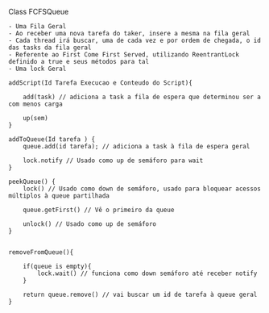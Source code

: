 Class FCFSQueue

    - Uma Fila Geral
    - Ao receber uma nova tarefa do taker, insere a mesma na fila geral
    - Cada thread irá buscar, uma de cada vez e por ordem de chegada, o id das tasks da fila geral
    - Referente ao First Come First Served, utilizando ReentrantLock definido a true e seus métodos para tal
    - Uma lock Geral

    addScript(Id Tarefa Execucao e Conteudo do Script){

        add(task) // adiciona a task a fila de espera que determinou ser a com menos carga

        up(sem)
    }
	
	addToQueue(Id tarefa ) {
        queue.add(id tarefa); // adiciona a task à fila de espera geral
        
		lock.notify // Usado como up de semáforo para wait
    }
	
	peekQueue() {
		lock() // Usado como down de semáforo, usado para bloquear acessos múltiplos à queue partilhada
		
		queue.getFirst() // Vê o primeiro da queue
		
		unlock() // Usado como up de semáforo
	}
	

    removeFromQueue(){

	    if(queue is empty){
            lock.wait() // funciona como down semáforo até receber notify
        }

        return queue.remove() // vai buscar um id de tarefa à queue geral
    }